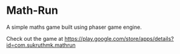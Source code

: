 # Math-Run
A simple maths game built using phaser game engine.

Check out the game at https://play.google.com/store/apps/details?id=com.sukruthmk.mathrun
